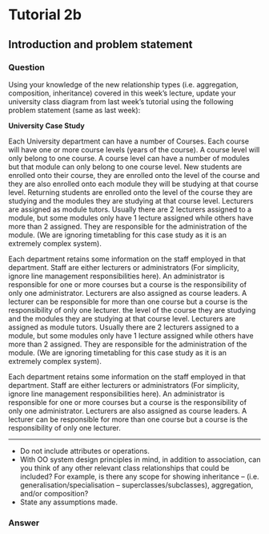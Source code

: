 # Tutorial 2b

## Introduction and problem statement

### Question

Using your knowledge of the new relationship types (i.e. aggregation, composition, inheritance) covered in
this week’s lecture, update your university class diagram from last week’s tutorial using the following
problem statement (same as last week):

**University Case Study**

Each University department can have a number of Courses. Each course will have one or more course levels
(years of the course). A course level will only belong to one course.
A course level can have a number of modules but that module can only belong to one course level.
New students are enrolled onto their course, they are enrolled onto the level of the course and they are also
enrolled onto each module they will be studying at that course level. Returning students are enrolled onto
the level of the course they are studying and the modules they are studying at that course level.
Lecturers are assigned as module tutors. Usually there are 2 lecturers assigned to a module, but some
modules only have 1 lecture assigned while others have more than 2 assigned. They are responsible for the
administration of the module. (We are ignoring timetabling for this case study as it is an extremely complex
system).

Each department retains some information on the staff employed in that department. Staff are either
lecturers or administrators (For simplicity, ignore line management responsibilities here). An administrator
is responsible for one or more courses but a course is the responsibility of only one administrator. Lecturers
are also assigned as course leaders. A lecturer can be responsible for more than one course but a course is
the responsibility of only one lecturer.
the level of the course they are studying and the modules they are studying at that course level.
Lecturers are assigned as module tutors. Usually there are 2 lecturers assigned to a module, but some
modules only have 1 lecture assigned while others have more than 2 assigned. They are responsible for the
administration of the module. (We are ignoring timetabling for this case study as it is an extremely complex
system).

Each department retains some information on the staff employed in that department. Staff are either
lecturers or administrators (For simplicity, ignore line management responsibilities here). An administrator
is responsible for one or more courses but a course is the responsibility of only one administrator. Lecturers
are also assigned as course leaders. A lecturer can be responsible for more than one course but a course is
the responsibility of only one lecturer.

---

- Do not include attributes or operations.
- With OO system design principles in mind, in addition to association, can you think of any other relevant class relationships that could be included? For example, is there any scope for showing inheritance – (i.e. generalisation/specialisation – superclasses/subclasses), aggregation, and/or composition?
- State any assumptions made.

### Answer


